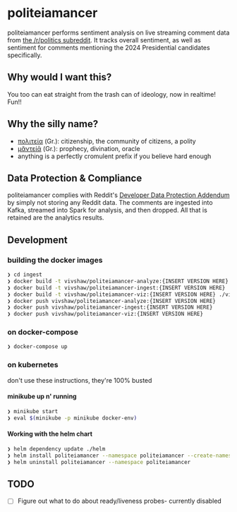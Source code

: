 # politeiamancer

politeiamancer performs sentiment analysis on live streaming comment data from [the /r/politics subreddit](https://www.reddit.com/r/politics/). It tracks overall sentiment, as well as sentiment for comments mentioning the 2024 Presidential candidates specifically.

## Why would I want this?

You too can eat straight from the trash can of ideology, now in realtime! Fun!!

## Why the silly name?

 - [πολιτεία](https://en.wikipedia.org/wiki/Politeia) (Gr.): citizenship, the community of citizens, a polity
 - [μᾰντείᾱ](https://en.wiktionary.org/wiki/%CE%BC%CE%B1%CE%BD%CF%84%CE%B5%CE%AF%CE%B1#Ancient_Greek) (Gr.): prophecy, divination, oracle
 - anything is a perfectly cromulent prefix if you believe hard enough

## Data Protection & Compliance

politeiamancer complies with Reddit's [Developer Data Protection Addendum](https://www.redditinc.com/policies/developer-dpa) by simply not storing any Reddit data. The comments are ingested into Kafka, streamed into Spark for analysis, and then dropped. All that is retained are the analytics results.

## Development

### building the docker images

```sh
❯ cd ingest
❯ docker build -t vivshaw/politeiamancer-analyze:{INSERT VERSION HERE} ./analyze
❯ docker build -t vivshaw/politeiamancer-ingest:{INSERT VERSION HERE} ./ingest
❯ docker build -t vivshaw/politeiamancer-viz:{INSERT VERSION HERE} ./viz
❯ docker push vivshaw/politeiamancer-analyze:{INSERT VERSION HERE}
❯ docker push vivshaw/politeiamancer-ingest:{INSERT VERSION HERE}
❯ docker push vivshaw/politeiamancer-viz:{INSERT VERSION HERE}
```

### on docker-compose

```sh
❯ docker-compose up
```

### on kubernetes

don't use these instructions, they're 100% busted

#### minikube up n' running
```sh
❯ minikube start
❯ eval $(minikube -p minikube docker-env)
```

#### Working with the helm chart

```sh
❯ helm dependency update ./helm
❯ helm install politeiamancer --namespace politeiamancer --create-namespace ./helm
❯ helm uninstall politeiamancer --namespace politeiamancer
```

## TODO

- [ ] Figure out what to do about ready/liveness probes- currently disabled

